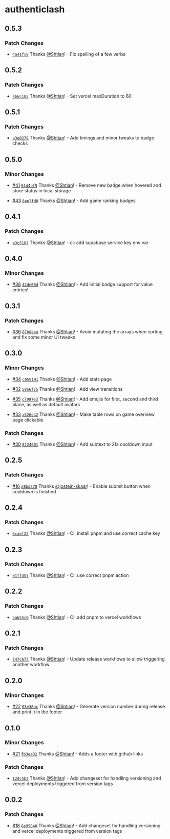 # authenticlash

## 0.5.3

### Patch Changes

- [`4a41fc8`](https://github.com/Shtian/AuthentiClash/commit/4a41fc85b8f172669f192586a1094194dbc57179) Thanks [@Shtian](https://github.com/Shtian)! - Fix spelling of a few verbs

## 0.5.2

### Patch Changes

- [`ab6c102`](https://github.com/Shtian/AuthentiClash/commit/ab6c102d8e629927ce41c6e917e82c59c740cdb1) Thanks [@Shtian](https://github.com/Shtian)! - Set vercel maxDuration to 60

## 0.5.1

### Patch Changes

- [`a3e0279`](https://github.com/Shtian/AuthentiClash/commit/a3e0279ad8c3653f6da999a3d2d40a516df83f9e) Thanks [@Shtian](https://github.com/Shtian)! - Add timings and minor tweaks to badge checks

## 0.5.0

### Minor Changes

- [#41](https://github.com/Shtian/AuthentiClash/pull/41) [`61d4bf9`](https://github.com/Shtian/AuthentiClash/commit/61d4bf9d69c8ad8aace5da2689f2cf6877b0b2b8) Thanks [@Shtian](https://github.com/Shtian)! - Remove new badge when hovered and store status in local storage

- [#43](https://github.com/Shtian/AuthentiClash/pull/43) [`8ae7fd0`](https://github.com/Shtian/AuthentiClash/commit/8ae7fd0b8dac8e7260b1fb570f4c2156f3b788fe) Thanks [@Shtian](https://github.com/Shtian)! - Add game ranking badges

## 0.4.1

### Patch Changes

- [`a3c5187`](https://github.com/Shtian/AuthentiClash/commit/a3c5187f5dfab3630a17a5393b9dbb02103f3158) Thanks [@Shtian](https://github.com/Shtian)! - ci: add supabase service key env var

## 0.4.0

### Minor Changes

- [#38](https://github.com/Shtian/AuthentiClash/pull/38) [`42de60d`](https://github.com/Shtian/AuthentiClash/commit/42de60da65c37e2970aabcb94b2fff8a1c738de8) Thanks [@Shtian](https://github.com/Shtian)! - Add initial badge support for value entries!

## 0.3.1

### Patch Changes

- [#36](https://github.com/Shtian/AuthentiClash/pull/36) [`8708eea`](https://github.com/Shtian/AuthentiClash/commit/8708eea5485195f761da69bd11c5969ebcf82468) Thanks [@Shtian](https://github.com/Shtian)! - Avoid mutating the arrays when sorting and fix some minor UI tweaks

## 0.3.0

### Minor Changes

- [#34](https://github.com/Shtian/AuthentiClash/pull/34) [`c059191`](https://github.com/Shtian/AuthentiClash/commit/c0591914d21505734f00719f514e2ffd67ac105b) Thanks [@Shtian](https://github.com/Shtian)! - Add stats page

- [#32](https://github.com/Shtian/AuthentiClash/pull/32) [`5856f25`](https://github.com/Shtian/AuthentiClash/commit/5856f25875a146abc2edce58ee0ebed1ed8b98cf) Thanks [@Shtian](https://github.com/Shtian)! - Add view transitions

- [#35](https://github.com/Shtian/AuthentiClash/pull/35) [`c7997e3`](https://github.com/Shtian/AuthentiClash/commit/c7997e3cba02978f5ba48b58523587b4f36e64a3) Thanks [@Shtian](https://github.com/Shtian)! - Add emojis for first, second and third place, as well as default avatars

- [#33](https://github.com/Shtian/AuthentiClash/pull/33) [`a526e42`](https://github.com/Shtian/AuthentiClash/commit/a526e4233704fdc012cdd499e8459fbd86d5abfa) Thanks [@Shtian](https://github.com/Shtian)! - Make table rows on game overview page clickable

### Patch Changes

- [#30](https://github.com/Shtian/AuthentiClash/pull/30) [`8f24601`](https://github.com/Shtian/AuthentiClash/commit/8f246018a1f7ed0854fd309017c419aa719f808d) Thanks [@Shtian](https://github.com/Shtian)! - Add subtext to 2fa cooldown input

## 0.2.5

### Patch Changes

- [#16](https://github.com/Shtian/AuthentiClash/pull/16) [`d8bd278`](https://github.com/Shtian/AuthentiClash/commit/d8bd2787f6af20fc0b20b9b020fe6607b71748a1) Thanks [@jostein-skaar](https://github.com/jostein-skaar)! - Enable submit button when cooldown is finished

## 0.2.4

### Patch Changes

- [`6caef22`](https://github.com/Shtian/AuthentiClash/commit/6caef2226e751a08f36190c50765657fb8b716ea) Thanks [@Shtian](https://github.com/Shtian)! - CI: install pnpm and use correct cache key

## 0.2.3

### Patch Changes

- [`e1ff457`](https://github.com/Shtian/AuthentiClash/commit/e1ff457815700abdce07626d55a7cdf0bc753a13) Thanks [@Shtian](https://github.com/Shtian)! - CI: use correct pnpm action

## 0.2.2

### Patch Changes

- [`bab55c0`](https://github.com/Shtian/AuthentiClash/commit/bab55c0b0782c6ce19da1d762e10a48e57cd7c44) Thanks [@Shtian](https://github.com/Shtian)! - CI: add pnpm to vercel workflows

## 0.2.1

### Patch Changes

- [`747c673`](https://github.com/Shtian/AuthentiClash/commit/747c6734ec9c742e2e1aabf5e13cd00badffe161) Thanks [@Shtian](https://github.com/Shtian)! - Update release workflows to allow triggering another workflow

## 0.2.0

### Minor Changes

- [#22](https://github.com/Shtian/AuthentiClash/pull/22) [`05e38bc`](https://github.com/Shtian/AuthentiClash/commit/05e38bc2210b83bf994ee14c61c82f4c62fc651b) Thanks [@Shtian](https://github.com/Shtian)! - Generate version number during release and print it in the footer

## 0.1.0

### Minor Changes

- [#21](https://github.com/Shtian/AuthentiClash/pull/21) [`fb3ea32`](https://github.com/Shtian/AuthentiClash/commit/fb3ea321f3c76659119b0034e9a85505dc75b74b) Thanks [@Shtian](https://github.com/Shtian)! - Adds a footer with github links

### Patch Changes

- [`12dc5b4`](https://github.com/Shtian/AuthentiClash/commit/12dc5b46e10bd7e87dbea7ad3ece67c074391b67) Thanks [@Shtian](https://github.com/Shtian)! - Add changeset for handling versioning and vercel deployments triggered from version tags

## 0.0.2

### Patch Changes

- [#18](https://github.com/Shtian/AuthentiClash/pull/18) [`6e95840`](https://github.com/Shtian/AuthentiClash/commit/6e95840dc6d3ade3bc984d59a1c1aaeb0a9eef4f) Thanks [@Shtian](https://github.com/Shtian)! - Add changeset for handling versioning and vercel deployments triggered from version tags
